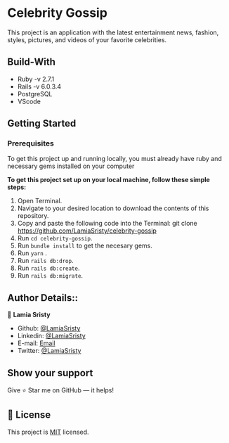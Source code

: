 # Celebrity Gossip

This project is an application with the latest entertainment news, fashion, styles, pictures, and videos of your favorite celebrities.

## Build-With

- Ruby -v 2.7.1
- Rails -v 6.0.3.4
- PostgreSQL
- VScode

## Getting Started

### Prerequisites

To get this project up and running locally, you must already have ruby and necessary gems installed on your computer

**To get this project set up on your local machine, follow these simple steps:**

1. Open Terminal.
2. Navigate to your desired location to download the contents of this repository.
3. Copy and paste the following code into the Terminal: git clone https://github.com/LamiaSristy/celebrity-gossip
4. Run ```cd celebrity-gossip```.
5. Run ```bundle install``` to get the necesary gems.
6. Run ```yarn``` .
7. Run ```rails db:drop```.
8. Run ```rails db:create```.
9. Run `rails db:migrate`.

## Author Details::

👤 **Lamia Sristy**

- Github: [@LamiaSristy](https://github.com/LamiaSristy)
- Linkedin: [@LamiaSristy](https://www.linkedin.com/in/lamia-hemayet-sristy/)
- E-mail: <a href="mailto:lamiasristy@gmail.com?subject=Hello Lamia!">Email</a>  
- Twitter: [@LamiaSristy](https://twitter.com/lsristy1)


## Show your support

Give ⭐ Star me on GitHub — it helps!

## 📝 License

This project is [MIT](lic.url) licensed.   
